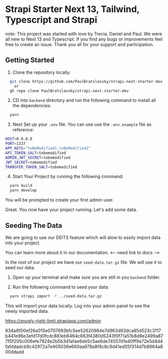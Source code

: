 # Strapi Starter Next 13, Tailwind, Typescript and Strapi

note: This project was started with love by Trecia, Daniel and Paul.  We were all new to Next 13 and Typescript.  If you find any bugs or improvements feel free to create an issue.  Thank you all for your support and participation.

## Getting Started 

1. Clone the repository locally:

``` bash
  git clone https://github.com/PaulBratslavsky/strapi-next-starter-dev.git 
    or
  gh repo clone PaulBratslavsky/strapi-next-starter-dev
```

2. CD into `backend` directory and run the following command to install all the dependencies:

``` bash
  yarn 
```

3. Next Set up your `.env` file.  You can use use the `.env.example` file as reference:
``` bash
HOST=0.0.0.0
PORT=1337
APP_KEYS="toBeModified1,toBeModified2"
API_TOKEN_SALT=tobemodified
ADMIN_JWT_SECRET=tobemodified
JWT_SECRET=tobemodified
TRANSFER_TOKEN_SALT=tobemodified
```

4. Start Your Project by running the following command:
``` bash
  yarn build
  yarn develop
```

You will be prompted to create your first admin user.

Great. You now have your project running.  Let's add some data.

## Seeding The Data 

We are going to use our DEITS feature which will alow to easily import data into your project.

You can learn more about it in our documentation. <-- need link to docs -->

In the root of our project we have our `seed-data.tar.gz` file.  We will use it to seed our data.

1. Open up your terminal and make sure you are still in you `backend` folder.

2. Run the following command to seed your data:

``` bash
  yarn strapi import -f ../seed-data.tar.gz
```

This will import your data locally.  Log into your admin panel to see the newly imported data.


https://snugly-right-limit.strapiapp.com/admin

834a6f00ef26a015e0707693bfc5ee52620984e7d963d93dca85d523c3117b441e96e3efd17d0fcdc881eb6464c663f4380d5243f0f71a51b8d8e2499a877f0f205c006efe7924e2b5b3d1afae6eb5c5ae6de74557d1e40ff9e72e5d4d4fafddadcb9c42972a7e405036e660aa978a8f8c8c9d41ed55f314d7b8964a800ddadd
